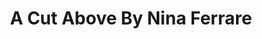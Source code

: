 ---
title: "A Cut Above By Nina Ferrare"
url: /erie/a-cut-above-by-nina-ferrare/
shop: hairdresser
---